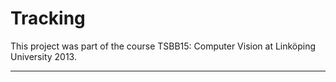 Tracking 
==========================

This project was part of the course TSBB15: Computer Vision at Linköping University 2013.

***
